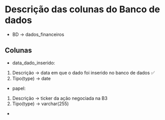 # Descrição das colunas do Banco de dados

- BD -> dados_financeiros

## Colunas

- data_dado_inserido:
1. Descrição -> data em que o dado foi inserido no banco de dados :white_check_mark:
2. Tipo(type) -> date

- papel:
1. Descrição -> ticker da ação negociada na B3
2. Tipo(type) -> varchar(255)

- 